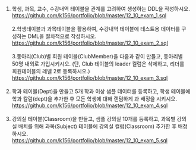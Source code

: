1. 학생, 과목, 교수, 수강내역 테이블을 관계를 고려하여 생성하는 DDL을 작성하시오.</br>
https://github.com/k156/portfolio/blob/master/12_10_exam_1.sql
</br></br>
2.학생테이블과 과목테이블을 활용하여, 수강내역 테이블에 테스트용 데이터를 구성하는 DML을 절차적으로 작성하시오.</br>
https://github.com/k156/portfolio/blob/master/12_10_exam_2.sql
</br></br>
3.동아리(Club)별 회원 테이블(ClubMember)을 다음과 같이 만들고, 동아리별 50명 내외로 가입시키시오. (단, Club 테이블의 leader 컬럼은 삭제하고, 리더를 회원테이블의 레벨 2로 등록하시오.)</br>
https://github.com/k156/portfolio/blob/master/12_10_exam_3.sql
</br></br>
4. 학과 테이블(Dept)을 만들고 5개 학과 이상 샘플 데이터를 등록하고, 학생 테이블에 학과 칼럼(dept)을 추가한 후 모든 학생에 대해 랜덤하게 과 배정을 시키시오.</br>
https://github.com/k156/portfolio/blob/master/12_10_exam_4.sql
</br></br>
5. 강의실 테이블(Classroom)을 만들고, 샘플 강의실 10개를 등록하고, 과목별 강의실 배치를 위해 과목(Subject) 테이블에 강의실 컬럼(Classroom) 추가한 후 배정하시오.</br>
https://github.com/k156/portfolio/blob/master/12_10_exam_5.sql
</br></br>
